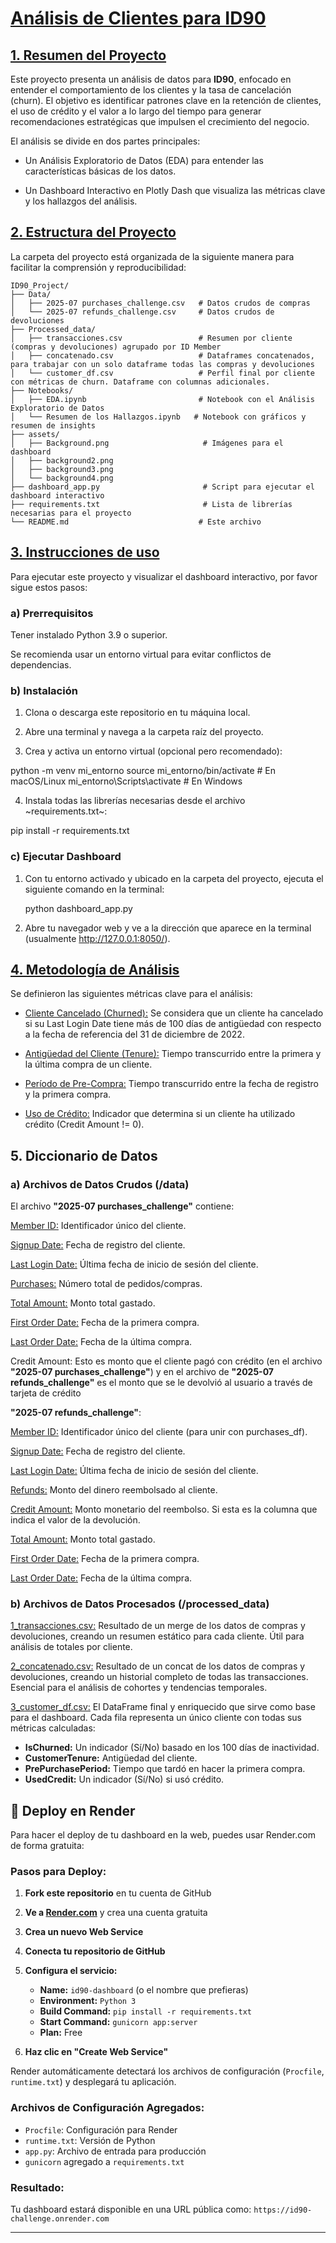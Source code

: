 # <ins>__Análisis de Clientes para ID90__</ins>

## <ins>__1. Resumen del Proyecto__</ins>

Este proyecto presenta un análisis de datos para __ID90__, enfocado en entender el comportamiento de los clientes y la tasa de cancelación (churn). El objetivo es identificar patrones clave en la retención de clientes, el uso de crédito y el valor a lo largo del tiempo para generar recomendaciones estratégicas que impulsen el crecimiento del negocio.

El análisis se divide en dos partes principales:

* Un Análisis Exploratorio de Datos (EDA) para entender las características básicas de los datos.

* Un Dashboard Interactivo en Plotly Dash que visualiza las métricas clave y los hallazgos del análisis.


## <ins>__2. Estructura del Proyecto__</ins>

La carpeta del proyecto está organizada de la siguiente manera para facilitar la comprensión y reproducibilidad:

```
ID90_Project/
├── Data/
│   ├── 2025-07 purchases_challenge.csv   # Datos crudos de compras
│   └── 2025-07 refunds_challenge.csv     # Datos crudos de devoluciones
├── Processed_data/
│   ├── transacciones.csv                 # Resumen por cliente (compras y devoluciones) agrupado por ID Member
│   ├── concatenado.csv                   # Dataframes concatenados, para trabajar con un solo dataframe todas las compras y devoluciones
│   └── customer_df.csv                   # Perfil final por cliente con métricas de churn. Dataframe con columnas adicionales.
├── Notebooks/
│   ├── EDA.ipynb                         # Notebook con el Análisis Exploratorio de Datos
│   └── Resumen de los Hallazgos.ipynb   # Notebook con gráficos y resumen de insights
├── assets/
│   ├── Background.png                     # Imágenes para el dashboard
│   ├── background2.png
│   ├── background3.png
│   └── background4.png
├── dashboard_app.py                       # Script para ejecutar el dashboard interactivo
├── requirements.txt                       # Lista de librerías necesarias para el proyecto
└── README.md                             # Este archivo
```

## <ins>3. Instrucciones de uso</ins>

Para ejecutar este proyecto y visualizar el dashboard interactivo, por favor sigue estos pasos:

### a) Prerrequisitos

Tener instalado Python 3.9 o superior.

Se recomienda usar un entorno virtual para evitar conflictos de dependencias.

### b) Instalación

1. Clona o descarga este repositorio en tu máquina local.

2. Abre una terminal y navega a la carpeta raíz del proyecto.

3. Crea y activa un entorno virtual (opcional pero recomendado):

python -m venv mi_entorno
source mi_entorno/bin/activate  # En macOS/Linux
mi_entorno\Scripts\activate      # En Windows

4. Instala todas las librerías necesarias desde el archivo ~requirements.txt~:

pip install -r requirements.txt

### c) Ejecutar Dashboard

1. Con tu entorno activado y ubicado en la carpeta del proyecto, ejecuta el siguiente comando en la terminal:

   python dashboard_app.py

2. Abre tu navegador web y ve a la dirección que aparece en la terminal (usualmente http://127.0.0.1:8050/).

## <ins>4. Metodología de Análisis</ins>

Se definieron las siguientes métricas clave para el análisis:

* <ins>Cliente Cancelado (Churned):</ins> Se considera que un cliente ha cancelado si su Last Login Date tiene más de 100 días de antigüedad con respecto a la fecha de referencia del 31 de diciembre de 2022.

* <ins>Antigüedad del Cliente (Tenure):</ins> Tiempo transcurrido entre la primera y la última compra de un cliente.

* <ins>Período de Pre-Compra:</ins> Tiempo transcurrido entre la fecha de registro y la primera compra.

* <ins>Uso de Crédito:</ins> Indicador que determina si un cliente ha utilizado crédito (Credit Amount != 0).

## 5. Diccionario de Datos

### a) Archivos de Datos Crudos (/data)

El archivo __"2025-07 purchases_challenge"__ contiene:

<ins>Member ID:</ins> Identificador único del cliente.

<ins>Signup Date:</ins> Fecha de registro del cliente.

<ins>Last Login Date:</ins> Última fecha de inicio de sesión del cliente.

<ins>Purchases:</ins> Número total de pedidos/compras.

<ins>Total Amount:</ins> Monto total gastado.

<ins>First Order Date:</ins> Fecha de la primera compra.

<ins>Last Order Date:</ins> Fecha de la última compra.

Credit Amount: Esto es monto que el cliente pagó con crédito (en el archivo __"2025-07 purchases_challenge"__) y en el archivo de __"2025-07 refunds_challenge"__ es el monto que se le devolvió al usuario a través de tarjeta de crédito

__"2025-07 refunds_challenge"__:

<ins>Member ID:</ins> Identificador único del cliente (para unir con purchases_df).

<ins>Signup Date:</ins> Fecha de registro del cliente.

<ins>Last Login Date:</ins> Última fecha de inicio de sesión del cliente.

<ins>Refunds:</ins> Monto del dinero reembolsado al cliente.

<ins>Credit Amount:</ins> Monto monetario del reembolso. Si esta es la columna que indica el valor de la devolución.

<ins>Total Amount:</ins> Monto total gastado.

<ins>First Order Date:</ins> Fecha de la primera compra.

<ins>Last Order Date:</ins> Fecha de la última compra.

### b) Archivos de Datos Procesados (/processed_data)

<ins>1_transacciones.csv:</ins> Resultado de un merge de los datos de compras y devoluciones, creando un resumen estático para cada cliente. Útil para análisis de totales por cliente.

<ins>2_concatenado.csv:</ins> Resultado de un concat de los datos de compras y devoluciones, creando un historial completo de todas las transacciones. Esencial para el análisis de cohortes y tendencias temporales.

<ins>3_customer_df.csv:</ins> El DataFrame final y enriquecido que sirve como base para el dashboard. Cada fila representa un único cliente con todas sus métricas calculadas:
* __IsChurned:__ Un indicador (Sí/No) basado en los 100 días de inactividad.
* __CustomerTenure:__ Antigüedad del cliente.
* __PrePurchasePeriod:__ Tiempo que tardó en hacer la primera compra.
* __UsedCredit:__ Un indicador (Sí/No) si usó crédito.


## 🚀 Deploy en Render

Para hacer el deploy de tu dashboard en la web, puedes usar Render.com de forma gratuita:

### Pasos para Deploy:

1. **Fork este repositorio** en tu cuenta de GitHub
2. **Ve a [Render.com](https://render.com)** y crea una cuenta gratuita
3. **Crea un nuevo Web Service**
4. **Conecta tu repositorio de GitHub**
5. **Configura el servicio:**
   - **Name:** `id90-dashboard` (o el nombre que prefieras)
   - **Environment:** `Python 3`
   - **Build Command:** `pip install -r requirements.txt`
   - **Start Command:** `gunicorn app:server`
   - **Plan:** Free

6. **Haz clic en "Create Web Service"**

Render automáticamente detectará los archivos de configuración (`Procfile`, `runtime.txt`) y desplegará tu aplicación.

### Archivos de Configuración Agregados:

- `Procfile`: Configuración para Render
- `runtime.txt`: Versión de Python
- `app.py`: Archivo de entrada para producción
- `gunicorn` agregado a `requirements.txt`

### Resultado:

Tu dashboard estará disponible en una URL pública como: `https://id90-challenge.onrender.com`

---